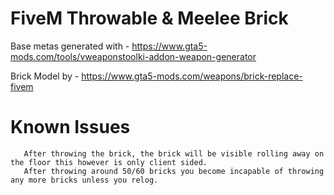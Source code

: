 # FiveM Throwable & Meelee Brick

Base metas generated with - https://www.gta5-mods.com/tools/vweaponstoolki-addon-weapon-generator

Brick Model by - https://www.gta5-mods.com/weapons/brick-replace-fivem

# Known Issues
       After throwing the brick, the brick will be visible rolling away on the floor this however is only client sided.
       After throwing around 50/60 bricks you become incapable of throwing any more bricks unless you relog.
